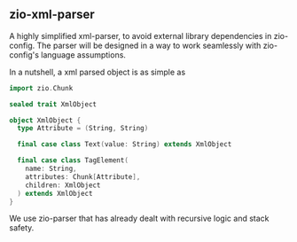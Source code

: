 ## zio-xml-parser

A highly simplified xml-parser,
to avoid external library dependencies
in zio-config. The parser will be designed
in a way to work seamlessly with zio-config's
language assumptions.

In a nutshell, a xml parsed object is as simple as

```scala
import zio.Chunk

sealed trait XmlObject

object XmlObject {
  type Attribute = (String, String)

  final case class Text(value: String) extends XmlObject

  final case class TagElement(
    name: String,
    attributes: Chunk[Attribute],
    children: XmlObject
  ) extends XmlObject
}

```

We use zio-parser that has already dealt with recursive logic and stack safety.
